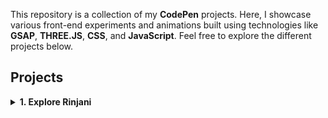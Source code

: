 This repository is a collection of my **CodePen** projects. Here, I showcase various front-end experiments and animations built using technologies like **GSAP**, **THREE.JS**, **CSS**, and **JavaScript**. Feel free to explore the different projects below.

## Projects


<details>
  <summary><strong>1. Explore Rinjani</strong></summary>
  
  **Description**:  
  A GSAP-powered **scroll animation experience** that brings the beautiful **Mount Rinjani** to life with dynamic parallax effects. The animation reacts to the scroll position, changing the scale and opacity of the images, creating a 3D-like effect.
  
  **Preview**:  
  ![Explore Rinjani Thumbnail](rinjani-parallax/assets/thumbnail.gif)
  
  **Live Demo**: [Explore Rinjani on CodePen](https://codepen.io/yossyadirta/pen/RNbZKjd)
  
  **Folder**: [rinjani-parallax](rinjani-parallax)  
  *(This folder contains the full code and assets for the project)*

</details>
